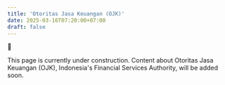 ```yaml
---
title: 'Otoritas Jasa Keuangan (OJK)'
date: 2025-03-16T07:20:00+07:00
draft: false
---
```


<aside>
🚧

This page is currently under construction. Content about Otoritas Jasa Keuangan (OJK), Indonesia's Financial Services Authority, will be added soon.

</aside>
